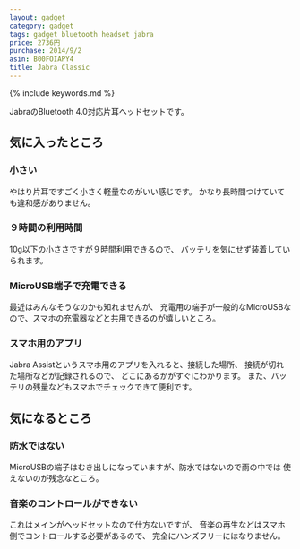 ```yaml
---
layout: gadget
category: gadget
tags: gadget bluetooth headset jabra
price: 2736円
purchase: 2014/9/2
asin: B00FOIAPY4
title: Jabra Classic
---
```

{% include keywords.md %}

JabraのBluetooth 4.0対応片耳ヘッドセットです。

## 気に入ったところ

### 小さい

やはり片耳ですごく小さく軽量なのがいい感じです。
かなり長時間つけていても違和感がありません。

### ９時間の利用時間

10g以下の小ささですが９時間利用できるので、
バッテリを気にせず装着していられます。

### MicroUSB端子で充電できる

最近はみんなそうなのかも知れませんが、
充電用の端子が一般的なMicroUSBなので、スマホの充電器などと共用できるのが嬉しいところ。

### スマホ用のアプリ

Jabra Assistというスマホ用のアプリを入れると、接続した場所、
接続が切れた場所などが記録されるので、
どこにあるかがすぐにわかります。
また、バッテリの残量などもスマホでチェックできて便利です。

## 気になるところ

### 防水ではない

MicroUSBの端子はむき出しになっていますが、防水ではないので雨の中では
使えないのが残念なところ。

### 音楽のコントロールができない

これはメインがヘッドセットなので仕方ないですが、
音楽の再生などはスマホ側でコントロールする必要があるので、
完全にハンズフリーにはなりません。

